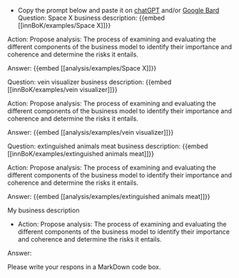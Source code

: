 - Copy the prompt below and paste it on [chatGPT](https://chat.openai.com) and/or [Google Bard](https://bard.google.com/chat)
Question: Space X business description:
{{embed [[innBoK/examples/Space X]]}}

Action: Propose analysis: The process of examining and evaluating the different components of the business model to identify their importance and coherence and determine the risks it entails.

Answer:
{{embed [[analysis/examples/Space X]]}}

Question: vein visualizer business description:
{{embed [[innBoK/examples/vein visualizer]]}}

Action: Propose analysis: The process of examining and evaluating the different components of the business model to identify their importance and coherence and determine the risks it entails.

Answer:
{{embed [[analysis/examples/vein visualizer]]}}

Question: extinguished animals meat business description:
{{embed [[innBoK/examples/extinguished animals meat]]}}

Action: Propose analysis: The process of examining and evaluating the different components of the business model to identify their importance and coherence and determine the risks it entails.

Answer:
{{embed [[analysis/examples/extinguished animals meat]]}}



My business description

<CONTEXT>

- Action:
Propose analysis: The process of examining and evaluating the different components of the business model to identify their importance and coherence and determine the risks it entails.

Answer:

Please write your respons in a MarkDown code box.



